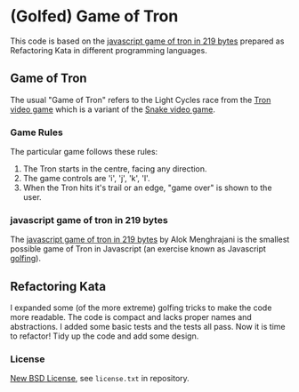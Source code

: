 # (Golfed) Game of Tron

This code is based on the [javascript game of tron in 219 bytes](http://quaxio.com/tron/)
prepared as Refactoring Kata in different programming languages.

## Game of Tron

The usual "Game of Tron" refers to the Light Cycles race from the
[Tron video game](https://en.wikipedia.org/wiki/Tron_(video_game)) which is a variant of the
[Snake video game](https://en.wikipedia.org/wiki/Snake_(video_game_genre)).

### Game Rules

The particular game follows these rules:

1. The Tron starts in the centre, facing any direction.
1. The game controls are 'i', 'j', 'k', 'l'.
1. When the Tron hits it's trail or an edge, "game over" is shown to the user.

### javascript game of tron in 219 bytes

The [javascript game of tron in 219 bytes](http://quaxio.com/tron/)
by Alok Menghrajani is the smallest possible game of Tron in Javascript
(an exercise known as Javascript [golfing](https://en.wikipedia.org/wiki/Code_golf)).

## Refactoring Kata

I expanded some (of the more extreme) golfing tricks to make the code more readable.
The code is compact and lacks proper names and abstractions.
I added some basic tests and the tests all pass.
Now it is time to refactor! Tidy up the code and add some design.

### License

[New BSD License](http://opensource.org/licenses/bsd-license.php), see `license.txt` in repository.

